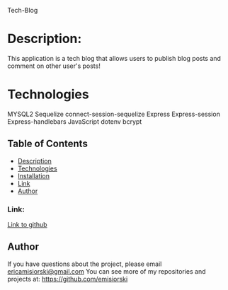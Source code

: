  Tech-Blog

# Description:
This application is a tech blog that allows users to publish blog posts and comment on other user's posts!

# Technologies
MYSQL2
Sequelize
connect-session-sequelize
Express
Express-session
Express-handlebars
JavaScript
dotenv
bcrypt


## Table of Contents

- [Description](#Description)
- [Technologies](#Technologies)
- [Installation](#Installation)
- [Link](#Link)
- [Author](#Author)

### Link:

[Link to github](https://github.com/emisiorski/emisiorski-14-tech-blog/blob/main/README.md)



## Author
If you have questions about the project, please email ericamisiorski@gmail.com
You can see more of my repositories and projects at: https://github.com/emisiorski